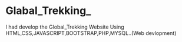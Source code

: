 # Glabal_Trekking_
 I had develop the Global_Trekking  Website Using HTML,CSS,JAVASCRIPT,BOOTSTRAP,PHP,MYSQL..(Web devlopment)
